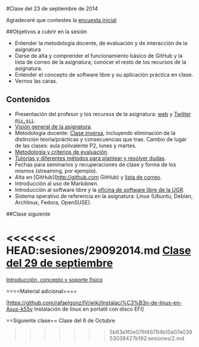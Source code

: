 #Clase del 23 de septiembre de 2014

Agradeceré que contestes la [encuesta inicial](https://docs.google.com/forms/d/1fmiLOhbcKyYVoAWnY2zfJ1kDqaQbdtBzrbsWPQRmShI/viewform)

##Objetivos a cubrir en la sesión

* Entender la metodología docente, de evaluación y de interacción de la asignatura
* Darse de alta y comprender el funcionamiento básico de GitHub y la lista de correo de la asignatura; conocer el resto de los recursos de la asignatura.
* Entender el concepto de software libre y su aplicación práctica en clase.
* Vernos las caras.

## Contenidos 
* Presentación del profesor y los recursos de la asignatura: [web](http://jj.github.io/IV) y [Twitter `@iv_gii`](http://twitter.com/iv_gii).
* [Visión general de la asignatura](http://grados.ugr.es/informatica/pages/infoacademica/guias_docentes/espti/infraestructuravirtual).
* Metodología docente: [Clase inversa](http://www.tecnologiasparalaeducacion.es/la-clase-inversa-flip-classroom-tecnologias/), incluyendo eliminación de la distinción teoría/prácticas y consecuencias que trae.  Cambio de lugar de las clases: aula polivalente P2, lunes y martes.
* [Metodología y criterios de evaluación](../Metodología_y_criterios_de_evaluación.md).
* [Tutorías y diferentes métodos para plantear y resolver dudas](https://github.com/JJ/GII-2014/issues).
* Fechas para seminarios y recuperaciones de clase y forma de los mismos (streaming, por ejemplo).
* Alta en [GitHub](http://github.com GitHub) y [lista de correo](http://groups.google.com/d/forum/iv-ugr-2014).
* Introducción al uso de Markdown.
* Introducción al software libre y la [oficina de software libre de la UGR](http://osl.ugr.es).
* Sistema operativo de referencia en la asignatura: Linux (Ubuntu, Debian, Archlinux, Fedora, OpenSUSE).

##Clase siguiente

<<<<<<< HEAD:sesiones/29092014.md
[Clase del 29 de septiembre](29092014.md)
=======
[Introducción, concepto y soporte físico](http://jj.github.io/IV/documentos/temas/Intro_concepto_y_soporte_fisico#introduccin)

====Material adicional====

[https://github.com/rafaelgonz/IV/wiki/Instalaci%C3%B3n-de-linux-en-Asus-k55v Instalación de linux en portatil con disco EFI]

==Siguiente clase==
Clase del 6 de Octubre
>>>>>>> 5b63e1f0e076f46794b15a07e03953038427b192:sesiones/2.md
